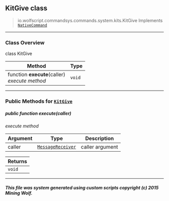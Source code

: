 ## KitGive __class__

>io.wolfscript.commandsys.commands.system.kits.KitGive
>Implements [`NativeCommand`](../../../NativeCommand.md)

---

### Class Overview

class KitGive

Method | Type   
--- | :--- 
 function __execute__(caller) <br> _execute method_ | `void`



---


### Public Methods for [`KitGive`](KitGive.md)

##### <a id='execute'></a>public  function __execute__(caller)

_execute method_

Argument | Type | Description  
--- | --- | --- 
caller | [`MessageReceiver`](../../../../chat/MessageReceiver.md) | caller argument

Returns | 
--- | 
`void` |


---


##### This file was system generated using custom scripts copyright (c) 2015 Mining Wolf.
	

